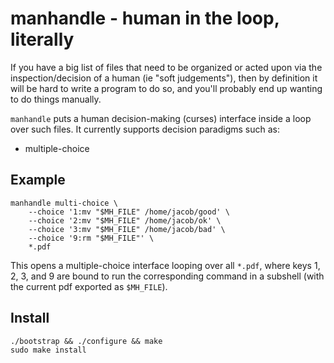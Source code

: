 # manhandle - human in the loop, literally

If you have a big list of files that need to be organized or acted upon via the
inspection/decision of a human (ie "soft judgements"), then by definition it
will be hard to write a program to do so, and you'll probably end up wanting to
do things manually.

`manhandle` puts a human decision-making (curses) interface inside a loop over
such files. It currently supports decision paradigms such as:

* multiple-choice

## Example

```
manhandle multi-choice \
    --choice '1:mv "$MH_FILE" /home/jacob/good' \
    --choice '2:mv "$MH_FILE" /home/jacob/ok' \
    --choice '3:mv "$MH_FILE" /home/jacob/bad' \
    --choice '9:rm "$MH_FILE"' \
    *.pdf
```

This opens a multiple-choice interface looping over all `*.pdf`, where keys 1,
2, 3, and 9 are bound to run the corresponding command in a subshell (with the
current pdf exported as `$MH_FILE`).

## Install

    ./bootstrap && ./configure && make
    sudo make install

